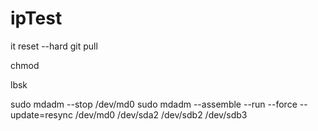 # ipTest

it reset --hard
git pull

chmod 

lbsk


sudo mdadm --stop /dev/md0
sudo mdadm --assemble --run --force --update=resync /dev/md0 /dev/sda2 /dev/sdb2 /dev/sdb3
